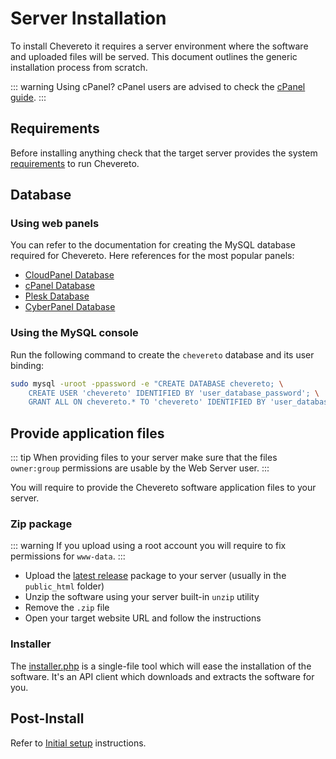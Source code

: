 # Server Installation

To install Chevereto it requires a server environment where the software and uploaded files will be served. This document outlines the generic installation process from scratch.

::: warning Using cPanel?
cPanel users are advised to check the [cPanel guide](cpanel.md).
:::

## Requirements

Before installing anything check that the target server provides the system [requirements](../server/requirements.md) to run Chevereto.

## Database

### Using web panels

You can refer to the documentation for creating the MySQL database required for Chevereto. Here references for the most popular panels:

* [CloudPanel Database](https://www.cloudpanel.io/docs/cloudpanel-ce/frontend-area/databases)
* [cPanel Database](https://docs.cpanel.net/cpanel/databases/mysql-databases/)
* [Plesk Database](https://docs.plesk.com/en-US/obsidian/customer-guide/website-databases/creating-databases.65157/)
* [CyberPanel Database](https://cyberpanel.net/docs/view-and-manage-databases-table-from-cloud-platform/)

### Using the MySQL console

Run the following command to create the `chevereto` database and its user binding:

```sh
sudo mysql -uroot -ppassword -e "CREATE DATABASE chevereto; \
    CREATE USER 'chevereto' IDENTIFIED BY 'user_database_password'; \
    GRANT ALL ON chevereto.* TO 'chevereto' IDENTIFIED BY 'user_database_password';"
```

## Provide application files

::: tip
When providing files to your server make sure that the files `owner:group` permissions are usable by the Web Server user.
:::

You will require to provide the Chevereto software application files to your server.

### Zip package

::: warning
If you upload using a root account you will require to fix permissions for `www-data`.
:::

* Upload the [latest release](https://chevereto.com/panel/downloads) package to your server (usually in the `public_html` folder)
* Unzip the software using your server built-in `unzip` utility
* Remove the `.zip` file
* Open your target website URL and follow the instructions

### Installer

The [installer.php](https://github.com/chevereto/installer) is a single-file tool which will ease the installation of the software. It's an API client which downloads and extracts the software for you.

## Post-Install

Refer to [Initial setup](../../manual/first-steps/initial-setup.md) instructions.
